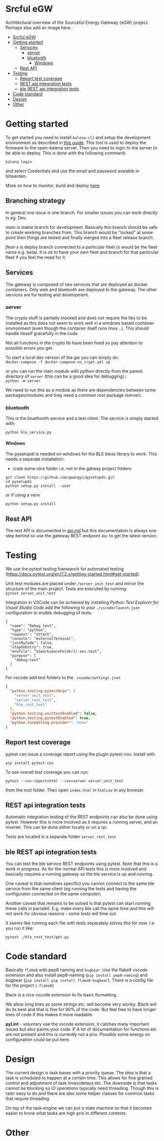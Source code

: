 # Srcful eGW
Architectural overview of the Sourceful Energy Gateway (eGW) project. Perhaps also add an image here. 
* [Srcful eGW](#srcful-egw)
* [Getting started](#getting-started)
  * [Services](#services)
    * [server](#server)
    * [bluetooth](#bluetooth)
        * [Windows](#windows)
  * [Rest API](#rest-api)
* [Testing](#testing)
  * [Report test coverage](#report-test-coverage)
  * [REST api integration tests](#rest-api-integration-tests)
  * [ble REST api integration tests](#ble-rest-api-integration-tests)
* [Code standard](#code-standard)
* [Design](#design)
* [Other](#other-1)

# Getting started
To get started you need to install `balena-cli` and setup the development environment as described in [this guide](https://open-balena.pages.dev/getting-started/#install-the-balena-cli-on-the-local-machine). This tool is used to deploy the firmware to the open-balena server. Then you need to login to the server to be able to deploy. This is done with the following command:  
```
balena login
```

and select Credentials and use the email and password avaiable in bitwarden. 

More on how to monitor, build and deploy [here](balena.md).


## Branching strategy
In general one issue is one branch. For smaller issues you can work directly in eg. Dev.

*main* is stable branch for development. Basically this branch should be safe to create working branches from. This branch would be "locked" at some point then things are tested and finally merged into a fleet release branch.

*fleet-x* is deploy branch connected to a particular fleet (x would be the fleet name e.g. beta). It is ok to have your own fleet and branch for that particular fleet if you feel the need for it.


## Services 
The gateway is composed of two services that are deployed as docker containers. Only web and bluetooth are deployed to the gateway. The other services are for testing and development.

### server
The crypto stuff is partially mocked and does not require the libs to be installed as this does not seem to work well in a windows based container environment (even though the container itself runs linux...). This should handle iteself gracefully in the code.

Not all functions in the crypto lib have been fixed so pay attention to possible errors you get.

To start a local dev version of the gw you can simply do:  
`docker-compose -f docker-compose-no_crypt.yml up`

or you can run the main module with python directly from the parent directory of `server` (this can be a good idea for debugging).:  
`python -m server`  

We need to run this as a module as there are dependencies between some packages/modules and they need a common root package (server).

### bluetooth
This is the bluethooth service and a test client. The service is simply started with:

`python ble_service.py`

#### Windows
The pysetupdi is needed on windows for the BLE bless library to work. This needs a separate installation:

* crate some nice folder i.e. not in the gatway project folders
```
git clone https://github.com/gwangyi/pysetupdi.git
cd pysetupdi
python setup.py install --user
```
or if using a venv
```
python setup.py install
``` 

## Rest API
The rest API is documented in [api.md](api.md) but this documentation is always one step behind so use the gateway REST endpoint `doc` to get the latest version.

# Testing
We use the pytest testing framework for automated testing (https://docs.pytest.org/en/7.2.x/getting-started.html#get-started).

Unit test modules are placed under `/server_unit_test` and mirror the structure of the main project. Tests are executed by running:  
`pytest server_unit_test`

Integration in VSCode can be achieved by installing *Python Test Explorer for Visual Studio Code* add the following to your `./vscode/launch.json` configuration to enable *debugging* of tests.

```
{
  "name": "Debug test",
  "type": "python",
  "request": "attach",
  "console": "externalTerminal",
  "justMyCode": false,
  "stopOnEntry": true,
  "envFile": "${workspaceFolder}/.env.test",
  "purpose": [
    "debug-test"
  ]
}
```

For vscode add test folders to the `.vscode/settings.json`

```json
{
  "python.testing.pytestArgs": [
    "server_unit_test",
    "server_rest_test",
    "ble_rest_test"
  ],
  "python.testing.unittestEnabled": false,
  "python.testing.pytestEnabled": true,
  "python.formatting.provider": "none"
}
```

## Report test coverage
pytest can issue a coverage report using the plugin pytest-cov. Install with

```
pip install pytest-cov
```

To see overall test coverage you can run:
```
pytest --cov-report=html --cov=server server_unit_test
```
from the root folder. Then open `index.html` in `htmlcov` in any browser. 

## REST api integration tests
Automatic integration testing of the REST endpoints can also be done using pytest. However this is more involved as it requires a running server, and an inverter. This can be done either locally or on a rpi.  

Tests are located in a separate folder `server_rest_test`

## ble REST api integration tests
You can test the ble service REST endpoints using pytest. Note that this is a work in progress. As for the normal API tests this is more involved and bascially requires a running gateway so the ble service is up and running.

One caveat is that (windows specific) you cannot connect to the same ble service from the same client (eg running the tests and having the configurator connected on the same computer)

Another caveat that remains to be solved is that pytest can start running these calls in parralell. E.g. make every ble call the same time and this will not work for obvious reasons - some tests will time out.

It seems like running each file with tests separately solves this for now. I.e you run it like:

```
pytest ./ble_rest_test/get.py
```

# Code standard
Basically `flake8` with pep8 naming and `bugbear`. Use the flake8 vscode extension and also install pep8-naming (`pip install pep8-naming`) and bugbear (`pip install pip install flake8-bugbear`). There is a config file for the project (`.flake8`)

Black is a nice vscode extension to fix basic formatting.

We allow long lines as some strings etc. will become very wonky. Black will do its best and that is fine for 90% of the code. But feel free to have longer lines of code if this makes it more readable.

**pyLint** - voluntary use the vscode extension, it catches many important issues but also paints your code :P A lot of documentation for functions etc are not present and this is currently not a prio. Possibly some energy on configuration could be put here.

# Design
The current design is task bases with a priority queue. The idea is that a task is scheduled to happen at a certain time. This allows for fine grained control and adjustment of task times/delays etc. The downside is that tasks cannot be blocking so IO operations typically need threading. Though this is rater easy to do and there are also some helper classes for common tasks that require threading.

On top of the task-engine we can put a state machine so that it becomes easier to know what tasks are high prio in different contexts.

# Other


